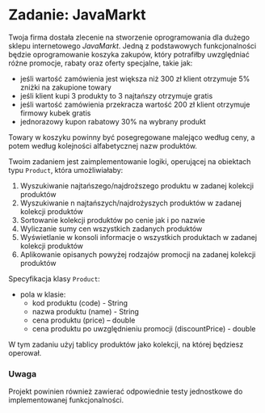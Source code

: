 # Zadanie: JavaMarkt

Twoja firma dostała zlecenie na stworzenie oprogramowania dla dużego sklepu internetowego *JavaMarkt*. 
Jedną z podstawowych funkcjonalności będzie oprogramowanie koszyka zakupów, 
który potrafiłby uwzględniać różne promocje, rabaty oraz oferty specjalne, takie jak:
- jeśli wartość zamówienia jest większa niż 300 zł klient otrzymuje 5% zniżki na zakupione towary
- jeśli klient kupi 3 produkty to 3 najtańszy otrzymuje gratis
- jeśli wartość zamówienia przekracza wartość 200 zł klient otrzymuje firmowy kubek gratis
- jednorazowy kupon rabatowy 30% na wybrany produkt

Towary w koszyku powinny być posegregowane malejąco według ceny, 
a potem według kolejności alfabetycznej nazw produktów.

Twoim zadaniem jest zaimplementowanie logiki, operującej na obiektach typu ``Product``, 
która umożliwiałaby:
1. Wyszukiwanie najtańszego/najdroższego produktu w zadanej kolekcji produktów
2. Wyszukiwanie n najtańszych/najdrożyszych produktów w zadanej kolekcji produktów
3. Sortowanie kolekcji produktów po cenie jak i po nazwie
4. Wyliczanie sumy cen wszystkich zadanych produktów
5. Wyświetlanie w konsoli informacje o wszystkich produktach w zadanej kolekcji produktów
6. Aplikowanie opisanych powyżej rodzajów promocji na zadanej kolekcji produktów

Specyfikacja klasy ``Product``:
- pola w klasie:
    - kod produktu (code) - String
    - nazwa produktu (name) - String
    - cena produktu (price) – double
    - cena produktu po uwzględnieniu promocji (discountPrice) - double

W tym zadaniu użyj tablicy produktów jako kolekcji, na której będziesz operował.

### Uwaga
Projekt powinien również zawierać odpowiednie testy jednostkowe do implementowanej funkcjonalności.
